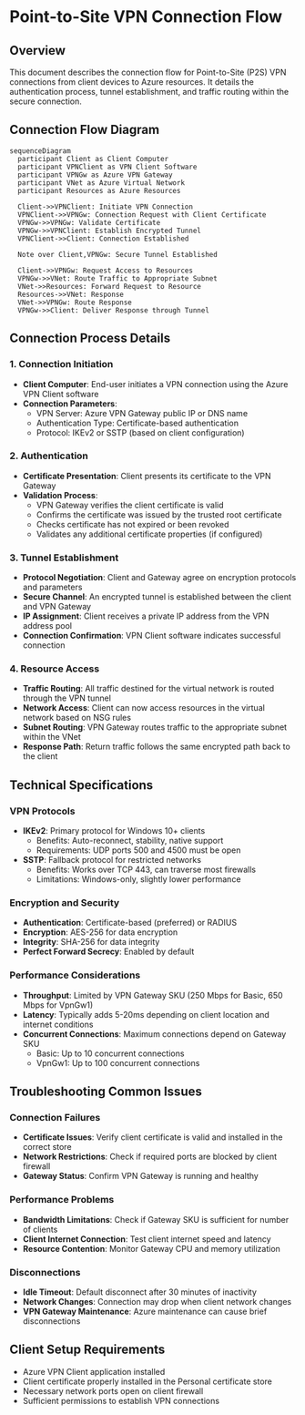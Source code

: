 # Point-to-Site VPN Connection Flow

## Overview
This document describes the connection flow for Point-to-Site (P2S) VPN connections from client devices to Azure resources. It details the authentication process, tunnel establishment, and traffic routing within the secure connection.

## Connection Flow Diagram

```mermaid
sequenceDiagram
  participant Client as Client Computer
  participant VPNClient as VPN Client Software
  participant VPNGw as Azure VPN Gateway
  participant VNet as Azure Virtual Network
  participant Resources as Azure Resources
  
  Client->>VPNClient: Initiate VPN Connection
  VPNClient->>VPNGw: Connection Request with Client Certificate
  VPNGw->>VPNGw: Validate Certificate
  VPNGw->>VPNClient: Establish Encrypted Tunnel
  VPNClient->>Client: Connection Established
  
  Note over Client,VPNGw: Secure Tunnel Established
  
  Client->>VPNGw: Request Access to Resources
  VPNGw->>VNet: Route Traffic to Appropriate Subnet
  VNet->>Resources: Forward Request to Resource
  Resources->>VNet: Response
  VNet->>VPNGw: Route Response
  VPNGw->>Client: Deliver Response through Tunnel
```

## Connection Process Details

### 1. Connection Initiation
- **Client Computer**: End-user initiates a VPN connection using the Azure VPN Client software
- **Connection Parameters**:
  - VPN Server: Azure VPN Gateway public IP or DNS name
  - Authentication Type: Certificate-based authentication
  - Protocol: IKEv2 or SSTP (based on client configuration)

### 2. Authentication
- **Certificate Presentation**: Client presents its certificate to the VPN Gateway
- **Validation Process**:
  - VPN Gateway verifies the client certificate is valid
  - Confirms the certificate was issued by the trusted root certificate
  - Checks certificate has not expired or been revoked
  - Validates any additional certificate properties (if configured)

### 3. Tunnel Establishment
- **Protocol Negotiation**: Client and Gateway agree on encryption protocols and parameters
- **Secure Channel**: An encrypted tunnel is established between the client and VPN Gateway
- **IP Assignment**: Client receives a private IP address from the VPN address pool
- **Connection Confirmation**: VPN Client software indicates successful connection

### 4. Resource Access
- **Traffic Routing**: All traffic destined for the virtual network is routed through the VPN tunnel
- **Network Access**: Client can now access resources in the virtual network based on NSG rules
- **Subnet Routing**: VPN Gateway routes traffic to the appropriate subnet within the VNet
- **Response Path**: Return traffic follows the same encrypted path back to the client

## Technical Specifications

### VPN Protocols
- **IKEv2**: Primary protocol for Windows 10+ clients
  - Benefits: Auto-reconnect, stability, native support
  - Requirements: UDP ports 500 and 4500 must be open
- **SSTP**: Fallback protocol for restricted networks
  - Benefits: Works over TCP 443, can traverse most firewalls
  - Limitations: Windows-only, slightly lower performance

### Encryption and Security
- **Authentication**: Certificate-based (preferred) or RADIUS
- **Encryption**: AES-256 for data encryption
- **Integrity**: SHA-256 for data integrity
- **Perfect Forward Secrecy**: Enabled by default

### Performance Considerations
- **Throughput**: Limited by VPN Gateway SKU (250 Mbps for Basic, 650 Mbps for VpnGw1)
- **Latency**: Typically adds 5-20ms depending on client location and internet conditions
- **Concurrent Connections**: Maximum connections depend on Gateway SKU
  - Basic: Up to 10 concurrent connections
  - VpnGw1: Up to 100 concurrent connections

## Troubleshooting Common Issues

### Connection Failures
- **Certificate Issues**: Verify client certificate is valid and installed in the correct store
- **Network Restrictions**: Check if required ports are blocked by client firewall
- **Gateway Status**: Confirm VPN Gateway is running and healthy

### Performance Problems
- **Bandwidth Limitations**: Check if Gateway SKU is sufficient for number of clients
- **Client Internet Connection**: Test client internet speed and latency
- **Resource Contention**: Monitor Gateway CPU and memory utilization

### Disconnections
- **Idle Timeout**: Default disconnect after 30 minutes of inactivity
- **Network Changes**: Connection may drop when client network changes
- **VPN Gateway Maintenance**: Azure maintenance can cause brief disconnections

## Client Setup Requirements
- Azure VPN Client application installed
- Client certificate properly installed in the Personal certificate store
- Necessary network ports open on client firewall
- Sufficient permissions to establish VPN connections
